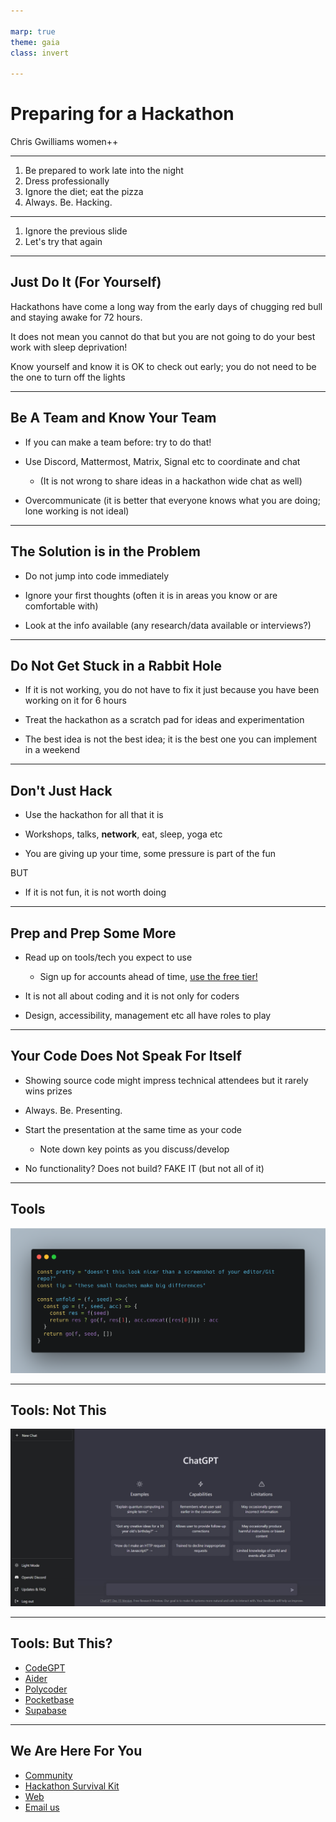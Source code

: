```yaml
---

marp: true
theme: gaia
class: invert

---
```

<!-- _class: lead -->
# Preparing for a Hackathon

Chris Gwilliams
women++

---

1. Be prepared to work late into the night
2. Dress professionally
3. Ignore the diet; eat the pizza
4. Always. Be. Hacking.

---

1. Ignore the previous slide
2. Let's try that again

---

## Just Do It (For Yourself)

Hackathons have come a long way from the early days of chugging red bull and staying awake for 72 hours.

It does not mean you cannot do that but you are not going to do your best work with sleep deprivation!

Know yourself and know it is OK to check out early; you do not need to be the one to turn off the lights

---

## Be A Team and Know Your Team

- If you can make a team before: try to do that!

- Use Discord, Mattermost, Matrix, Signal etc to coordinate and chat

    - (It is not wrong to share ideas in a hackathon wide chat as well)

- Overcommunicate (it is better that everyone knows what you are doing; lone working is not ideal)

---

## The Solution is in the Problem

- Do not jump into code immediately

- Ignore your first thoughts (often it is in areas you know or are comfortable with)

- Look at the info available (any research/data available or interviews?)

---

## Do Not Get Stuck in a Rabbit Hole

- If it is not working, you do not have to fix it just because you have been working on it for 6 hours

- Treat the hackathon as a scratch pad for ideas and experimentation

- The best idea is not the best idea; it is the best one you can implement in a weekend

---

## Don't Just Hack

- Use the hackathon for all that it is

- Workshops, talks, **network**, eat, sleep, yoga etc

- You are giving up your time, some pressure is part of the fun 

BUT

- If it is not fun, it is not worth doing

---

## Prep and Prep Some More

- Read up on tools/tech you expect to use
    - Sign up for accounts ahead of time, [use the free tier!](https://free-for.dev/#/)

- It is not all about coding and it is not only for coders

- Design, accessibility, management etc all have roles to play


---

## Your Code Does Not Speak For Itself

- Showing source code might impress technical attendees but it rarely wins prizes

- Always. Be. Presenting.

- Start the presentation at the same time as your code

    - Note down key points as you discuss/develop

- No functionality? Does not build? FAKE IT (but not all of it)

---

## Tools

![](img/code.png)


---

## Tools: Not This

![](img/gpt.jpg)

---

## Tools: But This?

- [CodeGPT](https://code-gpt-docs.vercel.app/docs/tutorial-ai-providers/openai)
- [Aider](https://aider.chat/examples/hello-world-flask.html)
- [Polycoder](https://github.com/VHellendoorn/Code-LMs)
- [Pocketbase](https://pocketbase.io)
- [Supabase](https://supabase.com)

---

## We Are Here For You

- [Community](https://join.slack.com/t/womenplusplus/shared_invite/zt-1w5t7t7av-RpMRsLJ~jrc0slB2mY1Jjg)
- [Hackathon Survival Kit](https://github.com/WomenPlusPlus/hackathon-survival-kit)
- [Web](https://womenplusplus.ch)
- [Email us](mailto:hello@womenplusplus.ch)
